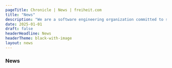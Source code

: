 ```yaml
---
pageTitle: Chronicle | News | freiheit.com
title: "News"
description: "We are a software engineering organization committed to sharing our knowledge. Here, we showcase articles, case studies and insights on our way of working."
date: 2025-01-01
draft: false
headerHeadline: News
headerTheme: black-with-image
layout: news
---
```


### News
